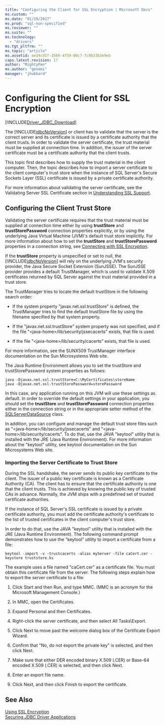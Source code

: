 ```yaml
---
title: "Configuring the Client for SSL Encryption | Microsoft Docs"
ms.custom: ""
ms.date: "01/19/2017"
ms.prod: "sql-non-specified"
ms.reviewer: ""
ms.suite: ""
ms.technology: 
  - "drivers"
ms.tgt_pltfrm: ""
ms.topic: "article"
ms.assetid: ae34cd1f-3569-4759-80c7-7c9b33b3e9eb
caps.latest.revision: 17
author: "MightyPen"
ms.author: "genemi"
manager: "jhubbard"
---
```

# Configuring the Client for SSL Encryption
[!INCLUDE[Driver_JDBC_Download](../../includes/driver_jdbc_download.md)]

  The [!INCLUDE[jdbcNoVersion](../../includes/jdbcnoversion_md.md)] or client has to validate that the server is the correct server and its certificate is issued by a certificate authority that the client trusts. In order to validate the server certificate, the trust material must be supplied at connection time. In addition, the issuer of the server certificate must be a certificate authority that the client trusts.  
  
 This topic first describes how to supply the trust material in the client computer. Then, the topic describes how to import a server certificate to the client computer's trust store when the instance of SQL Server's Secure Sockets Layer (SSL) certificate is issued by a private certificate authority.  
  
 For more information about validating the server certificate, see the Validating Server SSL Certificate section in [Understanding SSL Support](../../connect/jdbc/understanding-ssl-support.md).  
  
## Configuring the Client Trust Store  
 Validating the server certificate requires that the trust material must be supplied at connection time either by using **trustStore** and **trustStorePassword** connection properties explicitly, or by using the underlying Java Virtual Machine (JVM)'s default trust store implicitly. For more information about how to set the **trustStore** and **trustStorePassword** properties in a connection string, see [Connecting with SSL Encryption](../../connect/jdbc/connecting-with-ssl-encryption.md).  
  
 If the **trustStore** property is unspecified or set to null, the [!INCLUDE[jdbcNoVersion](../../includes/jdbcnoversion_md.md)] will rely on the underlying JVM's security provider, the Java Secure Socket Extension (SunJSSE). The SunJSSE provider provides a default TrustManager, which is used to validate X.509 certificates returned by SQL Server against the trust material provided in a trust store.  
  
 The TrustManager tries to locate the default trustStore in the following search order:  
  
-   If the system property "javax.net.ssl.trustStore" is defined, the TrustManager tries to find the default trustStore file by using the filename specified by that system property.  
  
-   If the "javax.net.ssl.trustStore" system property was not specified, and if the file "\<java-home>/lib/security/jssecacerts" exists, that file is used.  
  
-   If the file "\<java-home>/lib/security/cacerts" exists, that file is used.  
  
 For more information, see the SUNX509 TrustManager interface documentation on the Sun Microsystems Web site.  
  
 The Java Runtime Environment allows you to set the trustStore and trustStorePassword system properties as follows:  
  
```  
java -Djavax.net.ssl.trustStore=C:\MyCertificates\storeName  
java -Djavax.net.ssl.trustStorePassword=storePassword  
```  
  
 In this case, any application running on this JVM will use these settings as default. In order to override the default settings in your application, you should set the **trustStore** and **trustStorePassword** connection properties either in the connection string or in the appropriate setter method of the [SQLServerDataSource](../../connect/jdbc/reference/sqlserverdatasource-class.md) class.  
  
 In addition, you can configure and manage the default trust store files such as "\<java-home>/lib/security/jssecacerts" and "\<java-home>/lib/security/cacerts". To do that, use the JAVA "keytool" utility that is installed with the JRE (Java Runtime Environment). For more information about the "keytool" utility, see keytool documentation on the Sun Microsystems Web site.  
  
### Importing the Server Certificate to Trust Store  
 During the SSL handshake, the server sends its public key certificate to the client. The issuer of a public key certificate is known as a Certificate Authority (CA). The client has to ensure that the certificate authority is one that the client trusts. This is achieved by knowing the public key of trusted CAs in advance. Normally, the JVM ships with a predefined set of trusted certificate authorities.  
  
 If the instance of SQL Server's SSL certificate is issued by a private certificate authority, you must add the certificate authority's certificate to the list of trusted certificates in the client computer's trust store.  
  
 In order to do that, use the JAVA "keytool" utility that is installed with the JRE (Java Runtime Environment). The following command prompt demonstrates how to use the "keytool" utility to import a certificate from a file:  
  
```  
keytool -import -v -trustcacerts -alias myServer -file caCert.cer -keystore truststore.ks  
```  
  
 The example uses a file named "caCert.cer" as a certificate file. You must obtain this certificate file from the server. The following steps explain how to export the server certificate to a file:  
  
1.  Click Start and then Run, and type MMC. (MMC is an acronym for the Microsoft Management Console.)  
  
2.  In MMC, open the Certificates.  
  
3.  Expand Personal and then Certificates.  
  
4.  Right-click the server certificate, and then select All Tasks\Export.  
  
5.  Click Next to move past the welcome dialog box of the Certificate Export Wizard.  
  
6.  Confirm that "No, do not export the private key" is selected, and then click Next.  
  
7.  Make sure that either DER encoded binary X.509 (.CER) or Base-64 encoded X.509 (.CER) is selected, and then click Next.  
  
8.  Enter an export file name.  
  
9. Click Next, and then click Finish to export the certificate.  
  
## See Also  
 [Using SSL Encryption](../../connect/jdbc/using-ssl-encryption.md)   
 [Securing JDBC Driver Applications](../../connect/jdbc/securing-jdbc-driver-applications.md)  
  
  